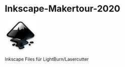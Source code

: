 # Inkscape-Makertour-2020
![ink](https://github.com/frankyhub/png/blob/master/ink.png)

Inkscape Files für LightBurn/Lasercutter

